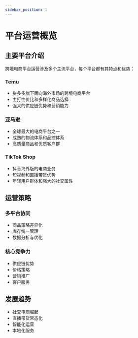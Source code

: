 ```yaml
---
sidebar_position: 1
---
```


# 平台运营概览

## 主要平台介绍

跨境电商平台运营涉及多个主流平台，每个平台都有其特点和优势：

### Temu

- 拼多多旗下面向海外市场的跨境电商平台
- 主打性价比和多样化商品选择
- 强大的供应链优势和营销能力

### 亚马逊

- 全球最大的电商平台之一
- 成熟的物流体系和品控体系
- 高质量商品和优质客户群

### TikTok Shop

- 抖音海外版的电商业务
- 短视频和直播带货优势
- 年轻用户群体和强大的社交属性

## 运营策略

### 多平台协同

- 商品策略差异化
- 库存统一管理
- 数据分析与优化

### 核心竞争力

- 供应链优势
- 价格策略
- 营销推广
- 客户服务

## 发展趋势

- 社交电商崛起
- 直播带货常态化
- 智能化运营
- 本地化服务
